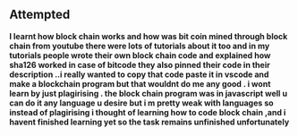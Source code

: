 ## Attempted

**I learnt how block chain works and how was bit coin mined through block chain from youtube there were lots of tutorials about it too 
 and in my tutorials people wrote their own block chain code and explained how sha126 worked in case of bitcode they also pinned their code in their
 description ..i really wanted to copy that code paste it in vscode and make a blockchain program but that wouldnt do me any good . i wont learn by 
 just plagirising . the block chain program was in javascript well u can do it any language u desire  but i m pretty weak with languages so instead of
 plagirising i thought of learning how to code block chain ,and i havent finished learning yet so the task remains unfinished unfortunately**
